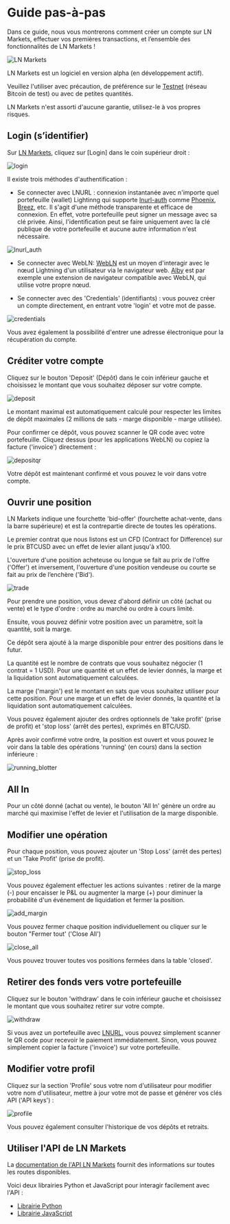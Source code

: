 # Guide pas-à-pas

Dans ce guide, nous vous montrerons comment créer un compte sur LN Markets, effectuer vos premières transactions, et l’ensemble des fonctionnalités de LN Markets !

<img :src="$withBase('/assets/lnm.png')" alt="LN Markets">

LN Markets est un logiciel en version alpha (en développement actif).

Veuillez l'utiliser avec précaution, de préférence sur le [Testnet](https://testnet.lnmarkets.com/) (réseau Bitcoin de test) ou avec de petites quantités.

LN Markets n'est assorti d'aucune garantie, utilisez-le à vos propres risques.

## Login (s’identifier)

Sur [LN Markets](https://lnmarkets.com/), cliquez sur [Login] dans le coin supérieur droit :

<img :src="$withBase('/assets/login.png')" alt="login">

Il existe trois méthodes d'authentification :

-  Se connecter avec LNURL : connexion instantanée avec n'importe quel portefeuille (wallet) Lightinng qui supporte [lnurl-auth](https://github.com/fiatjaf/awesome-lnurl#wallets) comme [Phoenix](https://phoenix.acinq.co/), [Breez](https://breez.technology/), etc. Il s'agit d'une méthode transparente et efficace de connexion. En effet, votre portefeuille peut signer un message avec sa clé privée. Ainsi, l'identification peut se faire uniquement avec la clé publique de votre portefeuille et aucune autre information n'est nécessaire.

<img :src="$withBase('/assets/lnurl_auth.png')" alt="lnurl_auth">

- Se connecter avec WebLN: [WebLN](https://webln.dev/#/) est un moyen d'interagir avec le nœud Lightning d'un utilisateur via le navigateur web. [Alby](https://getalby.com/) est par exemple une extension de navigateur compatible avec WebLN, qui utilise votre propre nœud.

- Se connecter avec des 'Credentials' (identifiants) : vous pouvez créer un compte directement, en entrant votre 'login' et votre mot de passe.

<img :src="$withBase('/assets/credentials.png')" alt="credentials">

Vous avez également la possibilité d'entrer une adresse électronique pour la récupération du compte.

## Créditer votre compte

Cliquez sur le bouton 'Deposit' (Dépôt) dans le coin inférieur gauche et choisissez le montant que vous souhaitez déposer sur votre compte.

<img :src="$withBase('/assets/deposit.png')" alt="deposit">

Le montant maximal est automatiquement calculé pour respecter les limites de dépôt maximales (2 millions de sats - marge disponible - marge utilisée).

Pour confirmer ce dépôt, vous pouvez scanner le QR code avec votre portefeuille. Cliquez dessus (pour les applications WebLN) ou copiez la facture ('invoice') directement :

<img :src="$withBase('/assets/depositqr.png')" alt="depositqr">

Votre dépôt est maintenant confirmé et vous pouvez le voir dans votre compte.

<!--<img :src="$withBase('/assets/deposit_conf.png')" alt="deposit_conf">

<img :src="$withBase('/assets/deposit_balance.png')" alt="deposit_balance">-->

## Ouvrir une position

LN Markets indique une fourchette 'bid-offer' (fourchette achat-vente, dans la barre supérieure) et est la contrepartie directe de toutes les opérations.

Le premier contrat que nous listons est un CFD (Contract for Difference) sur le prix BTCUSD avec un effet de levier allant jusqu'à x100.

L'ouverture d'une position acheteuse ou longue se fait au prix de l'offre ('Offer') et inversement, l'ouverture d'une position vendeuse ou courte se fait au prix de l’enchère ('Bid').

<img :src="$withBase('/assets/trade.png')" alt="trade">

Pour prendre une position, vous devez d'abord définir un côté (achat ou vente) et le type d'ordre : ordre au marché ou ordre à cours limité.

Ensuite, vous pouvez définir votre position avec un paramètre, soit la quantité, soit la marge.

Ce dépôt sera ajouté à la marge disponible pour entrer des positions dans le futur.

La quantité est le nombre de contrats que vous souhaitez négocier (1 contrat = 1 USD). Pour une quantité et un effet de levier donnés, la marge et la liquidation sont automatiquement calculées.

La marge ('margin') est le montant en sats que vous souhaitez utiliser pour cette position. Pour une marge et un effet de levier donnés, la quantité et la liquidation sont automatiquement calculées.

Vous pouvez également ajouter des ordres optionnels de 'take profit' (prise de profit) et 'stop loss' (arrêt des pertes), exprimés en BTC/USD.

Après avoir confirmé votre ordre, la position est ouvert et vous pouvez le voir dans la table des opérations 'running' (en cours) dans la section inférieure :

<img :src="$withBase('/assets/running_blotter.png')" alt="running_blotter">

## All In

Pour un côté donné (achat ou vente), le bouton 'All In' génère un ordre au marché qui maximise l'effet de levier et l'utilisation de la marge disponible.

## Modifier une opération

Pour chaque position, vous pouvez ajouter un 'Stop Loss' (arrêt des pertes) et un 'Take Profit' (prise de profit).

<img :src="$withBase('/assets/stop_loss.png')" alt="stop_loss">

Vous pouvez également effectuer les actions suivantes : retirer de la marge (-) pour encaisser le P&L ou augmenter la marge (+) pour diminuer la probabilité d'un événement de liquidation et fermer la position.

<img :src="$withBase('/assets/add_margin.png')" alt="add_margin">

Vous pouvez fermer chaque position individuellement ou cliquer sur le bouton "Fermer tout' ('Close All')

<img :src="$withBase('/assets/close_all.png')" alt="close_all">

Vous pouvez trouver toutes vos positions fermées dans la table 'closed'.

## Retirer des fonds vers votre portefeuille

Cliquez sur le bouton 'withdraw' dans le coin inférieur gauche et choisissez le montant que vous souhaitez retirer sur votre compte.

<img :src="$withBase('/assets/withdraw.png')" alt="withdraw">

Si vous avez un portefeuille avec [LNURL](https://github.com/fiatjaf/awesome-lnurl#wallets), vous pouvez simplement scanner le QR code pour recevoir le paiement immédiatement. Sinon, vous pouvez simplement copier la facture ('invoice') sur votre portefeuille.

## Modifier votre profil

Cliquez sur la section 'Profile' sous votre nom d'utilisateur pour modifier votre nom d'utilisateur, mettre à jour votre mot de passe et générer vos clés API ('API keys') :

<img :src="$withBase('/assets/profile.png')" alt="profile">

Vous pouvez également consulter l'historique de vos dépôts et retraits.

## Utiliser l'API de LN Markets

La [documentation de l'API LN Markets](https://docs.lnmarkets.com/api/v1/) fournit des informations sur toutes les routes disponibles.

Voici deux librairies Python et JavaScript pour interagir facilement avec l'API :
- [Librairie Python](https://pypi.org/project/ln-markets/)
- [Librairie JavaScript](https://www.npmjs.com/package/@ln-markets/api)
